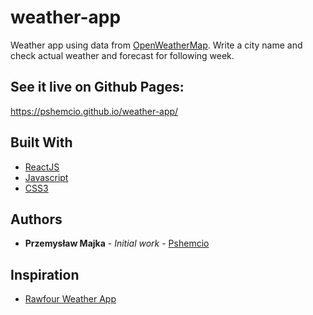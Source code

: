 # weather-app

Weather app using data from [OpenWeatherMap](https://openweathermap.org/api). Write a city name and check actual weather and forecast for following week.

## See it live on Github Pages:
https://pshemcio.github.io/weather-app/

## Built With

* [ReactJS](https://pl.reactjs.org/)
* [Javascript](https://developer.mozilla.org/pl/docs/Web/JavaScript)
* [CSS3](https://developer.mozilla.org/pl/docs/Web/CSS)

## Authors

* **Przemysław Majka** - *Initial work* - [Pshemcio](https://github.com/Pshemcio)

## Inspiration
* [Rawfour Weather App](https://rawfour.github.io/weather-app-react/)
